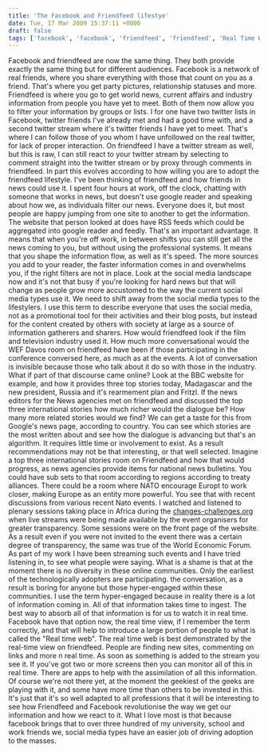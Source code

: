 ```yaml
---
title: 'The Facebook and Friendfeed lifestye'
date: Tue, 17 Mar 2009 15:37:11 +0000
draft: false
tags: ['facebook', 'facebook', 'friendfeed', 'friendfeed', 'Real Time Web', 'Real Time Web']
---
```


Facebook and friendfeed are now the same thing. They both provide exactly the same thing but for different audiences. Facebook is a network of real friends, where you share everything with those that count on you as a friend. That's where you get party pictures, relationship statuses and more. Friendfeed is where you go to get world news, current affairs and industry information from people you have yet to meet. Both of them now allow you to filter your information by groups or lists. I for one have two twitter lists in Facebook, twitter friends I've already met and had a good time with, and a second twitter stream where it's twitter friends I have yet to meet. That's where I can follow those of you whom I have unfollowed on the real twitter, for lack of proper interaction. On friendfeed I have a twitter stream as well, but this is raw, I can still react to your twitter stream by selecting to comment straight into the twitter stream or by proxy through comments in friendfeed. In part this evolves according to how willing you are to adopt the friendfeed lifestyle. I've been thinking of friendfeed and how friends in news could use it. I spent four hours at work, off the clock, chatting with someone that works in news, but doesn't use google reader and speaking about how we, as individuals filter our news. Everyone does it, but most people are happy jumping from one site to another to get the information. The website that person looked at does have RSS feeds which could be aggregated into google reader and feedly. That's an important advantage. It means that when you're off work, in between shifts you can still get all the news coming to you, but without using the professional systems. It means that you shape the information flow, as well as it's speed. The more sources you add to your reader, the faster information comes in and overwhelms you, if the right filters are not in place. Look at the social media landscape now and it's not that busy if you're looking for hard news but that will change as people grow more accustomed to the way the current social media types use it. We need to shift away from the social media types to the lifestylers. I use this term to describe everyone that uses the social media, not as a promotional tool for their activities and their blog posts, but instead for the content created by others with society at large as a source of information gatherers and sharers. How would friendfeed look if the film and television industry used it. How much more conversational would the WEF Davos room on friendfeed have been if those participating in the conference conversed here, as much as at the events. A lot of conversation is invisible because those who talk about it do so with those in the industry. What if part of that discourse came online? Look at the BBC website for example, and how it provides three top stories today, Madagascar and the new president, Russia and it's rearmement plan and Fritzl. If the news editors for the News agencies met on friendfeed and discussed the top three international stories how much richer would the dialogue be? How many more related stories would we find? We can get a taste for this from Google's news page, according to country. You can see which stories are the most written about and see how the dialogue is advancing but that's an algorithm. It requires little time or involvement to exist. As a result recommendations may not be that interesting, or that well selected. Imagine a top three international stories room on Friendfeed and how that would progress, as news agencies provide items for national news bulletins. You could have sub sets to that room according to regions according to treaty alliances. There could be a room where NATO encourage Europt to work closer, making Europe as an entity more powerful. You see that with recent discussions from various recent Nato events. I watched and listened to plenary sessions taking place in Africa during the [changes-challenges.org](http://www.changes-challenges.org/) when live streams were being made available by the event organisers for greater transparency. Some sessions were on the front page of the website. As a result even if you were not invited to the event there was a certain degree of transparency, the same was true of the World Economic Forum. As part of my work I have been streaming such events and I have tried listening in, to see what people were saying. What is a shame is that at the moment there is no diversity in these online communities. Only the earliest of the technologically adopters are participating. the conversation, as a result is boring for anyone but those hyper-engaged within these communities. I use the term hyper-engaged because in reality there is a lot of information coming in. All of that information takes time to ingest. The best way to absorb all of that information is for us to watch it in real time. Facebook have that option now, the real time view, if I remember the term correctly, and that will help to introduce a large portion of people to what is called the "Real time web". The real time web is best demonstrated by the real-time view on friendfeed. People are finding new sites, commenting on links and more n real time. As soon as something is added to the stream you see it. If you've got two or more screens then you can monitor all of this in real time. There are apps to help with the assimilation of all this information. Of course we're not there yet, at the moment the geekiest of the geeks are playing with it, and some have more time than others to be invested in this. It's just that it's so well adapted to all professions that it will be interesting to see how Friendfeed and Facebook revolutionise the way we get our information and how we react to it. What I love most is that because facebook brings that to over three hundred of my university, school and work friends we, social media types have an easier job of driving adoption to the masses.